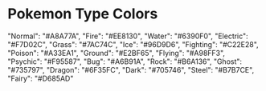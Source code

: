 # Pokemon Type Colors
"Normal": "#A8A77A",
"Fire": "#EE8130",
"Water": "#6390F0",
"Electric": "#F7D02C",
"Grass": "#7AC74C",
"Ice": "#96D9D6",
"Fighting": "#C22E28",
"Poison": "#A33EA1",
"Ground": "#E2BF65",
"Flying": "#A98FF3",
"Psychic": "#F95587",
"Bug": "#A6B91A",
"Rock": "#B6A136",
"Ghost": "#735797",
"Dragon": "#6F35FC",
"Dark": "#705746",
"Steel": "#B7B7CE",
"Fairy": "#D685AD" 
